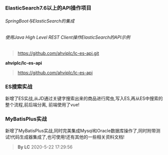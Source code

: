 ### ElasticSearch7.6以上的API操作项目
###### SpringBoot与ElasticSearch的集成
###### 使用Java High Level REST Client操作ElasticSearch的API示例

> https://github.com/ahviplc/lc-es-api.git

**ahviplc/lc-es-api**
> https://github.com/ahviplc/lc-es-api

### ES搜索实战
新增了ES实战,从JD通过关键字搜索出来的商品进行爬虫,写入ES,再从ES中搜索的整个流程,前后端分离,
前端使用了vue!

### MyBatisPlus实战
新增了MyBatisPlus实战,同时完美集成Mysql和Oracle数据库操作了,同时附带测试!代码生成器集成了,也可使用!还有其他的一些相关资料文档!

> **By LC** 2020-5-22 17:29:56

